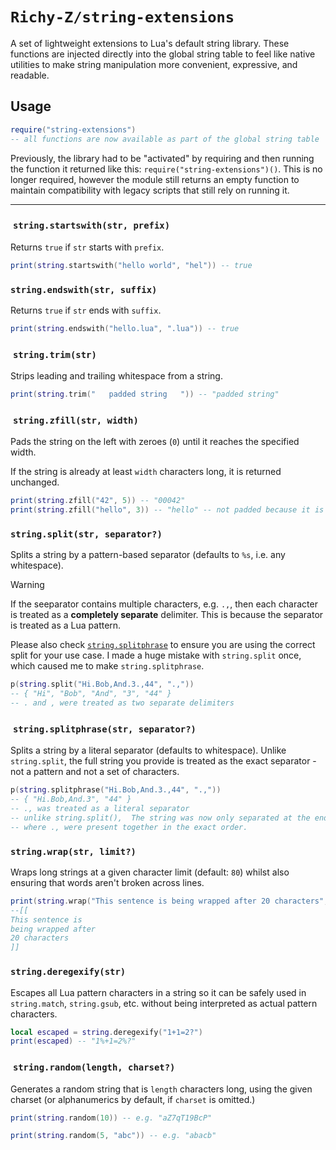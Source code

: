 # `Richy-Z/string-extensions`

A set of lightweight extensions to Lua's default string library. These functions are injected directly into the global string table to feel like native utilities to make string manipulation more convenient, expressive, and readable.

## Usage

```lua
require("string-extensions")
-- all functions are now available as part of the global string table
```

Previously, the library had to be "activated" by requiring and then running the function it returned like this: `require("string-extensions")()`. This is no longer required, however the module still returns an empty function to maintain compatibility with legacy scripts that still rely on running it.

---

###  `string.startswith(str, prefix)`

Returns `true` if `str` starts with `prefix`.

```lua
print(string.startswith("hello world", "hel")) -- true
```

### `string.endswith(str, suffix)`

Returns `true` if `str` ends with `suffix`.

```lua
print(string.endswith("hello.lua", ".lua")) -- true
```

###  `string.trim(str)`

Strips leading and trailing whitespace from a string.

```lua
print(string.trim("   padded string   ")) -- "padded string"
```

###  `string.zfill(str, width)`

Pads the string on the left with zeroes (`0`) until it reaches the specified width.

If the string is already at least `width` characters long, it is returned unchanged.

```lua
print(string.zfill("42", 5)) -- "00042"
print(string.zfill("hello", 3)) -- "hello" -- not padded because it is already >= 3 chars
```

### `string.split(str, separator?)`

Splits a string by a pattern-based separator (defaults to `%s`, i.e. any whitespace).

> [!WARNING]
> If the seeparator contains multiple characters, e.g. `.,`, then each character is treated as a **completely separate** delimiter. This is because the separator is treated as a Lua pattern.
>
> Please also check [`string.splitphrase`](#stringsplitphrasestr-separator) to ensure you are using the correct split for your use case. I made a huge mistake with `string.split` once, which caused me to make `string.splitphrase`.

```lua
p(string.split("Hi.Bob,And.3.,44", ".,"))
-- { "Hi", "Bob", "And", "3", "44" }
-- . and , were treated as two separate delimiters
```

###  `string.splitphrase(str, separator?)`

Splits a string by a literal separator (defaults to whitespace). Unlike `string.split`, the full string you provide is treated as the exact separator - not a pattern and not a set of characters.

```lua
p(string.splitphrase("Hi.Bob,And.3.,44", ".,"))
-- { "Hi.Bob,And.3", "44" }
-- ., was treated as a literal separator
-- unlike string.split(),  The string was now only separated at the end,
-- where ., were present together in the exact order.
```

### `string.wrap(str, limit?)`

Wraps long strings at a given character limit (default: `80`) whilst also ensuring that words aren't broken across lines.

```lua
print(string.wrap("This sentence is being wrapped after 20 characters", 20))
--[[
This sentence is
being wrapped after
20 characters
]]
```

### `string.deregexify(str)`

Escapes all Lua pattern characters in a string so it can be safely used in `string.match`, `string.gsub`, etc. without being interpreted as actual pattern characters.

```lua
local escaped = string.deregexify("1+1=2?")
print(escaped) -- "1%+1=2%?"
```

###  `string.random(length, charset?)`

Generates a random string that is `length` characters long, using the given charset (or alphanumerics by default, if `charset` is omitted.)

```lua
print(string.random(10)) -- e.g. "aZ7qT19BcP"

print(string.random(5, "abc")) -- e.g. "abacb"
```
